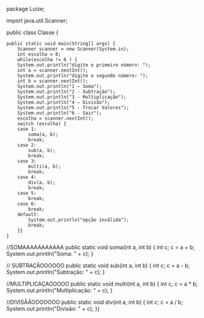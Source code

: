 package Luize;

import java.util.Scanner;

public class Classe {

	public static void main(String[] args) {
		Scanner scanner = new Scanner(System.in);
		int escolha = 0;
		while(escolha != 6 ) {
		System.out.println("digite o primeiro número: ");
		int a = scanner.nextInt();
		System.out.println("digite o segundo número: ");
		int b = scanner.nextInt();
		System.out.println("1 – Soma");
		System.out.println("2 - Subtração");
		System.out.println("3 - Multiplicação");
		System.out.println("4 – Divisão");
		System.out.println("5 - Trocar Valores");
		System.out.println("6 - Sair");
		escolha = scanner.nextInt();
		switch (escolha) {
		case 1:
			soma(a, b);
			break;
		case 2:
			sub(a, b);
			break;
		case 3:
			multi(a, b);
			break;
		case 4:
			div(a, b);
			break;
		case 5:	
			break;
		case 6:
			break;
		default:
			System.out.println("opção inválida");
			break;
		}}
	}

//SOMAAAAAAAAAAA
	public static void soma(int a, int b) {
		int c;
		c = a + b;
		System.out.println("Soma: " + c);
	}

// SUBTRAÇÃOOOOOO
	public static void sub(int a, int b) {
		int c;
		c = a - b;
		System.out.println("Subtração: " + c);
	}

//MULTIPLICAÇAOOOOO
	public static void multi(int a, int b) {
		int c;
		c = a * b;
		System.out.println("Multiplicação: " + c);
	}

//DIVISÃÃOOOOOOO
	public static void div(int a, int b) {
		int c;
		c = a / b;
		System.out.println("Divisão: " + c);
	}}
